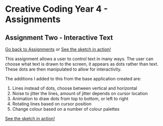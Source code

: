 # Creative Coding Year 4 - Assignments
## Assignment Two - Interactive Text

[Go back to Assignments](../) or [See the sketch in action!](sketch.html)

This assignment allows a user to control text in many ways. The user can choose what text is drawn to the screen, it appears as dots rather than text. These dots are then manipulated to allow for interactivity.

The additions I added to this from the base application created are:
1. Lines instead of dots, choose between vertical and horizontal
2. Noise to jitter the lines, amount of jitter depends on cursor location
3. Animation to draw dots from top to bottom, or left to right
4. Rotating lines based on cursor position
5. Change colour based on a number of colour palettes

[See the sketch in action!](sketch.html)
